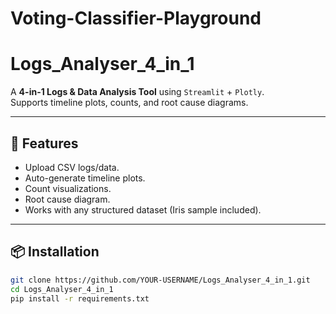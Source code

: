 # Voting-Classifier-Playground
# Logs_Analyser_4_in_1

A **4-in-1 Logs & Data Analysis Tool** using `Streamlit` + `Plotly`.  
Supports timeline plots, counts, and root cause diagrams.  

---

## 🚀 Features
- Upload CSV logs/data.
- Auto-generate timeline plots.
- Count visualizations.
- Root cause diagram.
- Works with any structured dataset (Iris sample included).

---

## 📦 Installation

```bash
git clone https://github.com/YOUR-USERNAME/Logs_Analyser_4_in_1.git
cd Logs_Analyser_4_in_1
pip install -r requirements.txt
